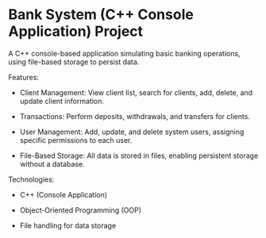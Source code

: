 # Bank System (C++ Console Application) Project

A C++ console-based application simulating basic banking operations, using file-based storage to persist data.

Features:

- Client Management: View client list, search for clients, add, delete, and update client information.

- Transactions: Perform deposits, withdrawals, and transfers for clients.

- User Management: Add, update, and delete system users, assigning specific permissions to each user.

- File-Based Storage: All data is stored in files, enabling persistent storage without a database.

Technologies:

- C++ (Console Application)

- Object-Oriented Programming (OOP)

- File handling for data storage

